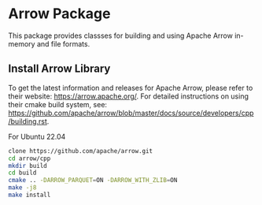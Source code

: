 # Arrow Package

This package provides classses for building and using Apache Arrow in-memory and file formats.

## Install Arrow Library

To get the latest information and releases for Apache Arrow, please refer to their website: https://arrow.apache.org/.  For detailed instructions on using their cmake build system, see: https://github.com/apache/arrow/blob/master/docs/source/developers/cpp/building.rst.

For Ubuntu 22.04
```bash
clone https://github.com/apache/arrow.git
cd arrow/cpp
mkdir build
cd build
cmake .. -DARROW_PARQUET=ON -DARROW_WITH_ZLIB=ON
make -j8
make install
```
